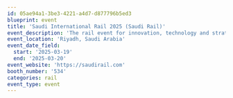 ```yaml
---
id: 05ae94a1-3be3-4221-a4d7-d877796b5ed3
blueprint: event
title: 'Saudi International Rail 2025 (Saudi Rail)'
event_description: 'The rail event for innovation, technology and strategy'
event_location: 'Riyadh, Saudi Arabia'
event_date_field:
  start: '2025-03-19'
  end: '2025-03-20'
event_website: 'https://saudirail.com'
booth_number: '534'
categories: rail
event_type: event
---
```

